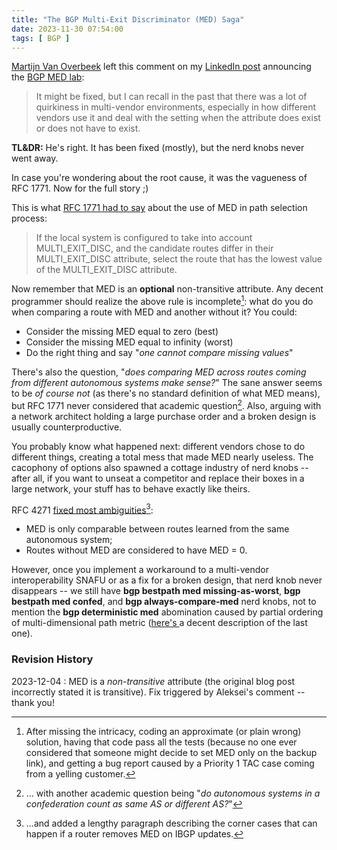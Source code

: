 ```yaml
---
title: "The BGP Multi-Exit Discriminator (MED) Saga"
date: 2023-11-30 07:54:00
tags: [ BGP ]
---
```


[Martijn Van Overbeek](https://www.linkedin.com/in/martijnvanoverbeek-ccie38666/) left this comment on my [LinkedIn post](https://www.linkedin.com/posts/ivanpepelnjak_bgp-labs-using-multi-exit-discriminator-activity-7130543496884555776-uqIQ) announcing the [BGP MED lab](https://blog.ipspace.net/2023/11/bgp-labs-multi-exit-discriminator.html):

> It might be fixed, but I can recall in the past that there was a lot of quirkiness in multi-vendor environments, especially in how different vendors use it and deal with the setting when the attribute does exist or does not have to exist.

**TL&DR:** He's right. It has been fixed (mostly), but the nerd knobs never went away. 

In case you're wondering about the root cause, it was the vagueness of RFC 1771. Now for the full story ;)
<!--more-->
This is what [RFC 1771 had to say](https://datatracker.ietf.org/doc/html/rfc1771#section-9.1.2.1) about the use of MED in path selection process:

> If the local system is configured to take into account MULTI_EXIT_DISC, and the candidate routes differ in their
  MULTI_EXIT_DISC attribute, select the route that has the lowest value of the MULTI_EXIT_DISC attribute.

Now remember that MED is an **optional** non-transitive attribute. Any decent programmer should realize the above rule is incomplete[^AFB]: what do you do when comparing a route with MED and another without it? You could:

[^AFB]: After missing the intricacy, coding an approximate (or plain wrong) solution, having that code pass all the tests (because no one ever considered that someone might decide to set MED only on the backup link), and getting a bug report caused by a Priority 1 TAC case coming from a yelling customer.

* Consider the missing MED equal to zero (best)
* Consider the missing MED equal to infinity (worst)
* Do the right thing and say "_one cannot compare missing values_"

There's also the question, "_does comparing MED across routes coming from different autonomous systems make sense?_" The sane answer seems to be *of course not* (as there's no standard definition of what MED means), but RFC 1771 never considered that academic question[^CF]. Also, arguing with a network architect holding a large purchase order and a broken design is usually counterproductive.

[^CF]: ... with another academic question being "_do autonomous systems in a confederation count as same AS or different AS?_"

You probably know what happened next: different vendors chose to do different things, creating a total mess that made MED nearly useless. The cacophony of options also spawned a cottage industry of nerd knobs -- after all, if you want to unseat a competitor and replace their boxes in a large network, your stuff has to behave exactly like theirs.

RFC 4271 [fixed most ambiguities](https://datatracker.ietf.org/doc/html/rfc4271#section-9.1.2.2)[^LPX]:

[^LPX]: ...and added a lengthy paragraph describing the corner cases that can happen if a router removes MED on IBGP updates.

* MED is only comparable between routes learned from the same autonomous system;
* Routes without MED are considered to have MED = 0.

However, once you implement a workaround to a multi-vendor interoperability SNAFU or as a fix for a broken design, that nerd knob never disappears -- we still have **bgp bestpath med missing-as-worst**, **bgp bestpath med confed**, and **bgp always-compare-med** nerd knobs, not to mention the **bgp deterministic med** abomination caused by partial ordering of multi-dimensional path metric ([here's ](https://www.cisco.com/c/en/us/support/docs/ip/border-gateway-protocol-bgp/16046-bgp-med.html) a decent description of the last one).

### Revision History

2023-12-04
: MED is a _non-transitive_ attribute (the original blog post incorrectly stated it is transitive). Fix triggered by Aleksei's comment -- thank you!
